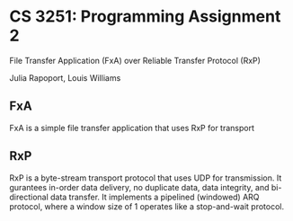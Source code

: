 # CS 3251: Programming Assignment 2

File Transfer Application (FxA) over Reliable Transfer Protocol (RxP)

Julia Rapoport, Louis Williams

## FxA

FxA is a simple file transfer application that uses RxP for transport

## RxP

RxP is a byte-stream transport protocol that uses UDP for transmission. It gurantees in-order data delivery, no duplicate data, data integrity, and bi-directional data transfer. It implements a pipelined (windowed) ARQ protocol, where a window size of 1 operates like a stop-and-wait protocol.